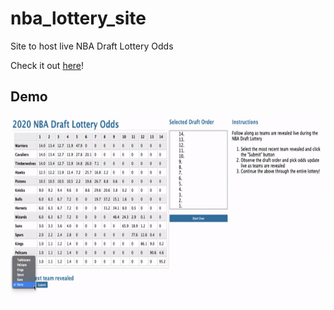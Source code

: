 # nba_lottery_site
Site to host live NBA Draft Lottery Odds

Check it out [here](https://nba-lottery.ue.r.appspot.com/)!

## Demo

<img src="site.gif" height="300"/>
